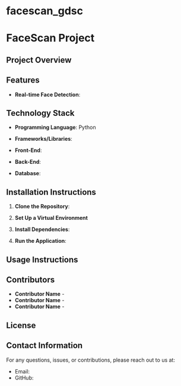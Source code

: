 # facescan_gdsc

# FaceScan Project

## Project Overview


## Features
- **Real-time Face Detection**: 


## Technology Stack
- **Programming Language**: Python
- **Frameworks/Libraries**:

- **Front-End**:
- **Back-End**:
- **Database**: 

## Installation Instructions
1. **Clone the Repository**:


2. **Set Up a Virtual Environment** 


3. **Install Dependencies**:


4. **Run the Application**:


## Usage Instructions

   


## Contributors
- **Contributor Name** - 
- **Contributor Name** -
- **Contributor Name** - 

## License


## Contact Information
For any questions, issues, or contributions, please reach out to us at:
- Email: 
- GitHub: 
